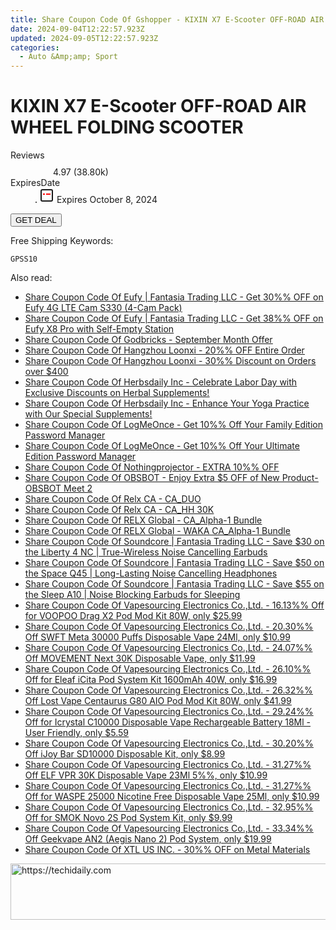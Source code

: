 ```yaml
---
title: Share Coupon Code Of Gshopper - KIXIN X7 E-Scooter OFF-ROAD AIR WHEEL FOLDING SCOOTER
date: 2024-09-04T12:22:57.923Z
updated: 2024-09-05T12:22:57.923Z
categories:
  - Auto &Amp;amp; Sport
---
```



<main class="px-4 py-6 sm:p-6 md:px-8 md:py-10">
  <div class="mx-auto grid max-w-4xl grid-cols-1">
    <div class="relative col-start-1 row-start-1 flex flex-col-reverse rounded-lg bg-gradient-to-t from-black/75 via-black/0 p-3 sm:row-start-2 sm:bg-none sm:p-0 lg:row-start-1">
      <h1 class="mt-1 text-lg font-semibold text-white sm:text-slate-900 md:text-2xl dark:sm:text-white">KIXIN X7 E-Scooter OFF-ROAD AIR WHEEL FOLDING SCOOTER</h1>
    </div>
        <dl class="row-start-2 mt-4 flex items-center text-xs font-medium sm:row-start-3 sm:mt-1 md:mt-2.5 lg:row-start-2">
      <dt class="sr-only">Reviews</dt>
      <dd class="flex items-center text-indigo-600 dark:text-indigo-400">
        <svg width="24" height="24" fill="none" aria-hidden="true" class="mr-1 stroke-current dark:stroke-indigo-500">
          <path d="m12 5 2 5h5l-4 4 2.103 5L12 16l-5.103 3L9 14l-4-4h5l2-5Z" stroke-width="2" stroke-linecap="round" stroke-linejoin="round" />
        </svg>
        <span>4.97 <span class="font-normal text-slate-400">(38.80k)</span></span>
      </dd>
      <dt class="sr-only">ExpiresDate</dt>
      <dd class="flex items-center">
        <svg width="2" height="2" aria-hidden="true" fill="currentColor" class="mx-3 text-slate-300">
          <circle cx="1" cy="1" r="1" />
        </svg>
        <svg width="24" height="24" viewBox="0 0 24 24" fill="none" stroke="currentColor" stroke-width="2">
          <rect x="3" y="3" width="18" height="18" rx="2" fill="#fff" />
          <path d="M6 10L18 10" stroke="red" stroke-width="2" fill="none" />
          <path d="M10 6L10 18" stroke="#fff" stroke-width="2" fill="none" />
        </svg>
        Expires October 8, 2024      </dd>
    </dl>
    <div class="col-start-1 row-start-3 mt-4 self-center sm:col-start-2 sm:row-span-2 sm:row-start-2 sm:mt-0 lg:col-start-1 lg:row-start-3 lg:row-end-4 lg:mt-6">
      <button type="button" onClick="javascript:window.open(decodeURIComponent('https%3A%2F%2Fwww.shareasale.com%2Fu.cfm%3Fd%3D1118456%26m%3D97331%26u%3D4338022'), '_blank');void(0);" class="rounded-lg bg-red-600 px-3 py-2 text-sm font-medium leading-6 text-white">GET DEAL</button>
    </div>
    <p class="col-start-1 mt-4 text-sm leading-6 sm:col-span-2 lg:col-span-1 lg:row-start-4 lg:mt-6 dark:text-slate-400">Free Shipping Keywords: </p>
    <p class="mt-4">
      <code class="bg-purple-900 p-4 text-sm font-bold tracking-widest text-white">GPSS10</code>
    </p>
  </div>
</main>
<span class="atpl-alsoreadstyle">Also read:</span>
<div><ul>
<li><a href="https://coupons.techidaily.com/coupon-1232884-share-115200-sale/"><u>Share Coupon Code Of Eufy | Fantasia Trading LLC - Get 30%% OFF on Eufy 4G LTE Cam S330 (4-Cam Pack)</u></a></li>
<li><a href="https://coupons.techidaily.com/coupon-1232886-share-115200-sale/"><u>Share Coupon Code Of Eufy | Fantasia Trading LLC - Get 38%% OFF on Eufy X8 Pro with Self-Empty Station</u></a></li>
<li><a href="https://coupons.techidaily.com/coupon-1233067-share-153229-sale/"><u>Share Coupon Code Of Godbricks - September Month Offer</u></a></li>
<li><a href="https://coupons.techidaily.com/coupon-1232915-share-155620-sale/"><u>Share Coupon Code Of Hangzhou Loonxi - 20%% OFF  Entire Order</u></a></li>
<li><a href="https://coupons.techidaily.com/coupon-1232916-share-155620-sale/"><u>Share Coupon Code Of Hangzhou Loonxi - 30%% Discount on Orders over $400</u></a></li>
<li><a href="https://coupons.techidaily.com/coupon-1233059-share-154766-sale/"><u>Share Coupon Code Of Herbsdaily Inc - Celebrate Labor Day with Exclusive Discounts on Herbal Supplements!</u></a></li>
<li><a href="https://coupons.techidaily.com/coupon-1233060-share-154766-sale/"><u>Share Coupon Code Of Herbsdaily Inc - Enhance Your Yoga Practice with Our Special Supplements!</u></a></li>
<li><a href="https://coupons.techidaily.com/coupon-807525-share-80525-sale/"><u>Share Coupon Code Of LogMeOnce - Get 10%% Off Your Family Edition Password Manager</u></a></li>
<li><a href="https://coupons.techidaily.com/coupon-807524-share-80525-sale/"><u>Share Coupon Code Of LogMeOnce - Get 10%% Off Your Ultimate Edition Password Manager</u></a></li>
<li><a href="https://coupons.techidaily.com/coupon-1232847-share-152651-sale/"><u>Share Coupon Code Of Nothingprojector - EXTRA 10%% OFF</u></a></li>
<li><a href="https://coupons.techidaily.com/coupon-1232799-share-114666-sale/"><u>Share Coupon Code Of OBSBOT - Enjoy Extra $5 OFF of New Product- OBSBOT Meet 2</u></a></li>
<li><a href="https://coupons.techidaily.com/coupon-1232239-share-92020-sale/"><u>Share Coupon Code Of Relx CA - CA_DUO</u></a></li>
<li><a href="https://coupons.techidaily.com/coupon-1232242-share-92020-sale/"><u>Share Coupon Code Of Relx CA - CA_HH 30K</u></a></li>
<li><a href="https://coupons.techidaily.com/coupon-1232243-share-92020-sale/"><u>Share Coupon Code Of RELX Global - CA_Alpha-1 Bundle</u></a></li>
<li><a href="https://coupons.techidaily.com/coupon-1232238-share-92020-sale/"><u>Share Coupon Code Of RELX Global - WAKA CA_Alpha-1 Bundle</u></a></li>
<li><a href="https://coupons.techidaily.com/coupon-1232702-share-126653-sale/"><u>Share Coupon Code Of Soundcore | Fantasia Trading LLC - Save $30 on the Liberty 4 NC | True-Wireless Noise Cancelling Earbuds</u></a></li>
<li><a href="https://coupons.techidaily.com/coupon-1232703-share-126653-sale/"><u>Share Coupon Code Of Soundcore | Fantasia Trading LLC - Save $50 on the Space Q45 | Long-Lasting Noise Cancelling Headphones</u></a></li>
<li><a href="https://coupons.techidaily.com/coupon-1232704-share-126653-sale/"><u>Share Coupon Code Of Soundcore | Fantasia Trading LLC - Save $55 on the Sleep A10 | Noise Blocking Earbuds for Sleeping</u></a></li>
<li><a href="https://coupons.techidaily.com/coupon-1067717-share-90958-sale/"><u>Share Coupon Code Of Vapesourcing Electronics Co.,Ltd. - 16.13%% Off for VOOPOO Drag X2 Pod Mod Kit 80W, only $25.99</u></a></li>
<li><a href="https://coupons.techidaily.com/coupon-1121400-share-90958-sale/"><u>Share Coupon Code Of Vapesourcing Electronics Co.,Ltd. - 20.30%% Off SWFT Meta 30000 Puffs Disposable Vape 24Ml, only $10.99</u></a></li>
<li><a href="https://coupons.techidaily.com/coupon-1232616-share-90958-sale/"><u>Share Coupon Code Of Vapesourcing Electronics Co.,Ltd. - 24.07%% Off MOVEMENT Next 30K Disposable Vape, only $11.99</u></a></li>
<li><a href="https://coupons.techidaily.com/coupon-1232446-share-90958-sale/"><u>Share Coupon Code Of Vapesourcing Electronics Co.,Ltd. - 26.10%% Off for Eleaf iCita Pod System Kit 1600mAh 40W, only $16.99</u></a></li>
<li><a href="https://coupons.techidaily.com/coupon-1232843-share-90958-sale/"><u>Share Coupon Code Of Vapesourcing Electronics Co.,Ltd. - 26.32%% Off Lost Vape Centaurus G80 AIO Pod Mod Kit 80W, only $41.99</u></a></li>
<li><a href="https://coupons.techidaily.com/coupon-1232447-share-90958-sale/"><u>Share Coupon Code Of Vapesourcing Electronics Co.,Ltd. - 29.24%% Off for Icrystal C10000 Disposable Vape Rechargeable Battery 18Ml - User Friendly, only $5.59</u></a></li>
<li><a href="https://coupons.techidaily.com/coupon-1067067-share-90958-sale/"><u>Share Coupon Code Of Vapesourcing Electronics Co.,Ltd. - 30.20%% Off iJoy Bar SD10000 Disposable Kit, only $8.99</u></a></li>
<li><a href="https://coupons.techidaily.com/coupon-1232617-share-90958-sale/"><u>Share Coupon Code Of Vapesourcing Electronics Co.,Ltd. - 31.27%% Off ELF VPR 30K Disposable Vape 23Ml 5%%, only $10.99</u></a></li>
<li><a href="https://coupons.techidaily.com/coupon-1232448-share-90958-sale/"><u>Share Coupon Code Of Vapesourcing Electronics Co.,Ltd. - 31.27%% Off for WASPE 25000 Nicotine Free Disposable Vape 25Ml, only $10.99</u></a></li>
<li><a href="https://coupons.techidaily.com/coupon-845232-share-90958-sale/"><u>Share Coupon Code Of Vapesourcing Electronics Co.,Ltd. - 32.95%% Off for SMOK Novo 2S Pod System Kit, only $9.99</u></a></li>
<li><a href="https://coupons.techidaily.com/coupon-1067684-share-90958-sale/"><u>Share Coupon Code Of Vapesourcing Electronics Co.,Ltd. - 33.34%% Off Geekvape AN2 (Aegis Nano 2) Pod System, only $19.99</u></a></li>
<li><a href="https://coupons.techidaily.com/coupon-1232817-share-106131-sale/"><u>Share Coupon Code Of XTL US INC. - 30%% OFF on Metal Materials</u></a></li>
</ul></div>

<ins class="adsbygoogle"
      style="display:block"
      data-ad-client="ca-pub-7571918770474297"
      data-ad-slot="8358498916"
      data-ad-format="auto"
      data-full-width-responsive="true"></ins>
<!-- affiliate ads begin -->
<a href="https://appsumo.8odi.net/c/5597632/2037335/7443" target="_top" id="2037335">
  <img src="//a.impactradius-go.com/display-ad/7443-2037335" border="0" alt="https://techidaily.com" width="728" height="90"/>
</a>
<img height="0" width="0" src="https://appsumo.8odi.net/i/5597632/2037335/7443" style="position:absolute;visibility:hidden;" border="0" />
<!-- affiliate ads end -->